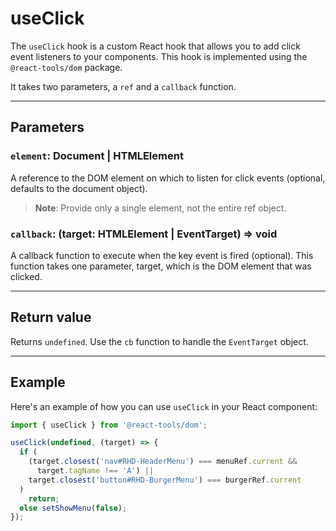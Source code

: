 # useClick

The `useClick` hook is a custom React hook that allows you to add click event
listeners to your components. This hook is implemented using the
`@react-tools/dom` package.

It takes two parameters, a `ref` and a `callback` function.

---

## Parameters

### `element`: Document | HTMLElement

A reference to the DOM element on which to listen for click events (optional,
defaults to the document object).

> **Note**: Provide only a single element, not the entire ref object.

### `callback`: (target: HTMLElement | EventTarget) => void

A callback function to execute when the key event is fired (optional). This
function takes one parameter, target, which is the DOM element that was clicked.

---

## Return value

Returns `undefined`. Use the `cb` function to handle the `EventTarget` object.

---

## Example

Here's an example of how you can use `useClick` in your React component:

```jsx
import { useClick } from '@react-tools/dom';

useClick(undefined, (target) => {
  if (
    (target.closest('nav#RHD-HeaderMenu') === menuRef.current &&
      target.tagName !== 'A') ||
    target.closest('button#RHD-BurgerMenu') === burgerRef.current
  )
    return;
  else setShowMenu(false);
});
```

